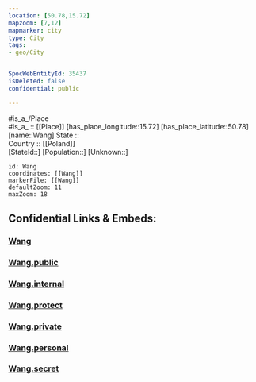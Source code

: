 ```yaml
---
location: [50.78,15.72] 
mapzoom: [7,12] 
mapmarker: city 
type: City
tags:
- geo/City


SpocWebEntityId: 35437
isDeleted: false
confidential: public

---
```

#is_a_/Place  
#is_a_ :: [[Place]] 
[has_place_longitude::15.72] 
[has_place_latitude::50.78] 
[name::Wang] 
State ::  
Country :: [[Poland]]  
[StateId::] 
[Population::] 
[Unknown::] 


```leaflet
id: Wang
coordinates: [[Wang]] 
markerFile: [[Wang]] 
defaultZoom: 11 
maxZoom: 18
```


## Confidential Links & Embeds: 

### [Wang](/_Standards/Earth/Continent/Europe/Europe~East/Poland/Provinces~Poland/Lower_Silesian/City/Wang.md) 

### [Wang.public](/_public/Earth/Continent/Europe/Europe~East/Poland/Provinces~Poland/Lower_Silesian/City/Wang.public.md) 

### [Wang.internal](/_internal/Earth/Continent/Europe/Europe~East/Poland/Provinces~Poland/Lower_Silesian/City/Wang.internal.md) 

### [Wang.protect](/_protect/Earth/Continent/Europe/Europe~East/Poland/Provinces~Poland/Lower_Silesian/City/Wang.protect.md) 

### [Wang.private](/_private/Earth/Continent/Europe/Europe~East/Poland/Provinces~Poland/Lower_Silesian/City/Wang.private.md) 

### [Wang.personal](/_personal/Earth/Continent/Europe/Europe~East/Poland/Provinces~Poland/Lower_Silesian/City/Wang.personal.md) 

### [Wang.secret](/_secret/Earth/Continent/Europe/Europe~East/Poland/Provinces~Poland/Lower_Silesian/City/Wang.secret.md)

